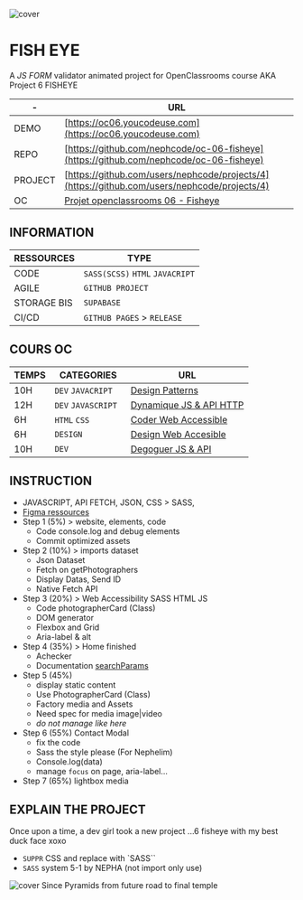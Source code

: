 ![cover](https://kpkfzczpavanzocxzyta.supabase.co/storage/v1/object/public/oc-react/readme-header-oc-react-06.png)

<!-- ∵ ƸӜƷ ∴∵ ƸӜƷ ∴∵ ƸӜƷ ∴∵ ƸӜƷ ∴∵ ƸӜƷ ∴∵ ƸӜƷ ∴∵ ƸӜƷ ∴∵ ƸӜƷ ∴∵ ƸӜƷ ∴∵ ƸӜƷ ∴∵ ƸӜƷ ∴∵ ƸӜƷ ∴ -->
<!-- ∵ ƸӜƷ ∴∵ ƸӜƷ ∴∵ ƸӜƷ ∴∵ ƸӜƷ ∴∵∴∵  ∵ NPƸӜƷL1M ∴ ∴∵∴∵ ƸӜƷ ∴∵ ƸӜƷ ∴∵ ƸӜƷ ∴∵ ƸӜƷ ∴∵ ƸӜƷ ∴ -->
<!-- ∵ ƸӜƷ ∴∵ ƸӜƷ ∴∵ ƸӜƷ ∴∵ ƸӜƷ ∴∵ ƸӜƷ ∴∵ ƸӜƷ ∴∵ ƸӜƷ ∴∵ ƸӜƷ ∴∵ ƸӜƷ ∴∵ ƸӜƷ ∴∵ ƸӜƷ ∴∵ ƸӜƷ ∴ -->

# FISH EYE

A _JS FORM_ validator animated project for OpenClassrooms course AKA Project 6 FISHEYE

| -       | URL                                                                                                   |
| ------- | ----------------------------------------------------------------------------------------------------- |
| DEMO    | [https://oc06.youcodeuse.com](https://oc06.youcodeuse.com)                                            |
| REPO    | [https://github.com/nephcode/oc-06-fisheye](https://github.com/nephcode/oc-06-fisheye)                |
| PROJECT | [https://github.com/users/nephcode/projects/4](https://github.com/users/nephcode/projects/4)          |
| OC      | [Projet openclassrooms 06 - Fisheye](https://openclassrooms.com/fr/paths/516/projects/808/assignment) |

## INFORMATION

| RESSOURCES  | TYPE                            |
| ----------- | ------------------------------- |
| CODE        | `SASS(SCSS)` `HTML` `JAVACRIPT` |
| AGILE       | `GITHUB PROJECT`                |
| STORAGE BIS | `SUPABASE`                      |
| CI/CD       | `GITHUB PAGES` > `RELEASE`      |

## COURS OC

| TEMPS | CATEGORIES          | URL                                                                                                                     |
| ----- | ------------------- | ----------------------------------------------------------------------------------------------------------------------- |
| 10H   | `DEV` `JAVACRIPT `  | [Design Patterns](https://openclassrooms.com/fr/courses/7133336-utilisez-des-design-patterns-en-javascript)             |
| 12H   | `DEV` `JAVASCRIPT ` | [Dynamique JS & API HTTP](https://openclassrooms.com/fr/courses/7697016-creez-des-pages-web-dynamiques-avec-javascript) |
| 6H    | `HTML` `CSS`        | [Coder Web Accessible](https://openclassrooms.com/fr/courses/6691451-codez-un-site-web-accessible-avec-html-css)        |
| 6H    | `DESIGN`            | [Design Web Accesible ](https://openclassrooms.com/fr/courses/6691346-concevez-un-contenu-web-accessible)               |
| 10H   | `DEV`               | [Degoguer JS & API](https://openclassrooms.com/fr/courses/7159296-deboguez-l-interface-de-votre-site-internet)          |

## INSTRUCTION

- JAVASCRIPT, API FETCH, JSON, CSS > SASS,
- [Figma ressources](https://www.figma.com/file/Q3yNeD7WTK9QHDldg9vaRl/UI-Design-FishEye-FR?type=design&node-id=0-1&mode=design)
- Step 1 (5%) > website, elements, code
  - Code console.log and debug elements
  - Commit optimized assets
- Step 2 (10%) > imports dataset
  - Json Dataset
  - Fetch on getPhotographers
  - Display Datas, Send ID
  - Native Fetch API
- Step 3 (20%) > Web Accessibility SASS HTML JS
  - Code photographerCard (Class)
  - DOM generator
  - Flexbox and Grid
  - Aria-label & alt
- Step 4 (35%) > Home finished
  - Achecker
  - Documentation [searchParams](https://developer.mozilla.org/fr/docs/Web/API/URL/searchParams)
- Step 5 (45%)
  - display static content
  - Use PhotographerCard (Class)
  - Factory media and Assets
  - Need spec for media image|video
  - _do not manage like here_
- Step 6 (55%) Contact Modal
  - fix the code
  - Sass the style please (For Nephelim)
  - Console.log(data)
  - manage `focus` on page, aria-label...
- Step 7 (65%) lightbox media

## EXPLAIN THE PROJECT

Once upon a time, a dev girl took a new project ...6 fisheye with my best duck face xoxo

- `SUPPR` CSS and replace with `SASS``
- `SASS` system 5-1 by NEPHA (not import only use)


![cover](https://kpkfzczpavanzocxzyta.supabase.co/storage/v1/object/public/nephcode-public/githubReadmeSkills.png)
Since Pyramids from future road to final temple

<!-- ∵ ƸӜƷ ∴∵ ƸӜƷ ∴∵ ƸӜƷ ∴∵ ƸӜƷ ∴∵∴∵  ∵ NPƸӜƷL1M ∴ ∴∵∴∵ ƸӜƷ ∴∵ ƸӜƷ ∴∵ ƸӜƷ ∴∵ ƸӜƷ ∴∵ ƸӜƷ ∴ -->
